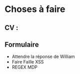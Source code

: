# Choses à faire

## CV :

## Formulaire

* Attendre la réponse de William
* Faire Faille XSS
* REGEX MDP
